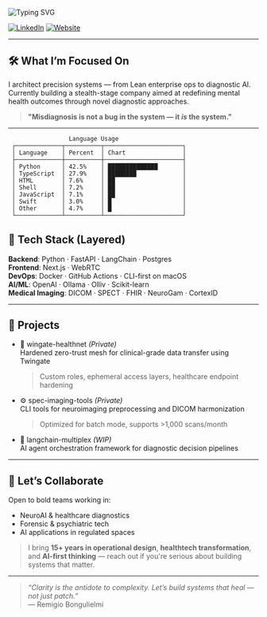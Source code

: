 ![Typing SVG](https://readme-typing-svg.herokuapp.com?font=Fira+Code&weight=500&size=24&pause=1000&color=FFFFFF&background=00000000&center=false&vCenter=true&multiline=true&width=1000&height=150&lines=%F0%9F%91%8B+Hi%2C+I%E2%80%99m+Remigio+Bongulielmi;%F0%9F%94%A7+CTO+%7C+Systems+Thinker+%7C+Ops+%2B+AI+%7C+Lean+Six+Sigma+MBB+%7C+15%2B+yrs+global+XP+%7C+Trained+1200%2B;%F0%9F%A7%A0+Operating+at+the+intersection+of+AI%2C+neurotech%2C+and+diagnostic+innovation;%F0%9F%8C%8D+Based+in+Switzerland+%7C+Building+globally)


[![LinkedIn](https://img.shields.io/badge/LinkedIn-thesingularity-blue?logo=linkedin)](https://www.linkedin.com/in/thesingularity/)
[![Website](https://img.shields.io/badge/Website-bongulielmi.com-green)](https://www.remigiobongulielmi.com)

---

## 🛠️ What I’m Focused On

I architect precision systems — from Lean enterprise ops to diagnostic AI.  
Currently building a stealth-stage company aimed at redefining mental health outcomes through novel diagnostic approaches.

> **"Misdiagnosis is not a bug in the system — it *is* the system."**

---
```text
                 Language Usage
 ┌─────────────┬──────────┬──────────────────────┐
 │ Language    │ Percent  │ Chart                │
 ├─────────────┼──────────┼──────────────────────┤
 │ Python      │ 42.5%    │ ██████████████       │
 │ TypeScript  │ 27.9%    │ ████████             │
 │ HTML        │ 7.6%     │ ██                   │
 │ Shell       │ 7.2%     │ ██                   │
 │ JavaScript  │ 7.1%     │ ██                   │
 │ Swift       │ 3.0%     │ █                    │
 │ Other       │ 4.7%     │ █                    │
 └─────────────┴──────────┴──────────────────────┘
```

## 🧰 Tech Stack (Layered)

**Backend**: Python · FastAPI · LangChain · Postgres  
**Frontend**: Next.js · WebRTC  
**DevOps**: Docker · GitHub Actions · CLI-first on macOS  
**AI/ML**: OpenAI · Ollama · Olliv · Scikit-learn  
**Medical Imaging**: DICOM · SPECT · FHIR · NeuroGam · CortexID

---

## 📂 Projects

- 🔐 	wingate-healthnet *(Private)*  
  Hardened zero-trust mesh for clinical-grade data transfer using Twingate  
  > Custom roles, ephemeral access layers, healthcare endpoint hardening

- ⚙️ spec-imaging-tools *(Private)*  
  CLI tools for neuroimaging preprocessing and DICOM harmonization  
  > Optimized for batch mode, supports >1,000 scans/month

- 🧩 langchain-multiplex *(WIP)*  
  AI agent orchestration framework for diagnostic decision pipelines

---

## 🤝 Let’s Collaborate

Open to bold teams working in:

- NeuroAI & healthcare diagnostics  
- Forensic & psychiatric tech  
- AI applications in regulated spaces

> I bring **15+ years in operational design**, **healthtech transformation**, and **AI-first thinking** — reach out if you're serious about building systems that matter.

---

> *“Clarity is the antidote to complexity. Let’s build systems that heal — not just patch.”*  
> — Remigio Bongulielmi

<!--
**Bongulielmi/Bongulielmi** is a ✨ _special_ ✨ repository because its `README.md` (this file) appears on your GitHub profile.

Here are some ideas to get you started:

- 🔭 I’m currently working on ...
- 🌱 I’m currently learning ...
- 👯 I’m looking to collaborate on ...
- 🤔 I’m looking for help with ...
- 💬 Ask me about ...
- 📫 How to reach me: ...
- 😄 Pronouns: ...
- ⚡ Fun fact: ...
-->
